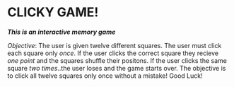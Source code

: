# CLICKY GAME!

***This is an interactive memory game***

_Objective_: 
    The user is given twelve different squares. The user must click each square only *once*. If the user clicks the correct square they recieve *one point* and the squares shuffle their positons. If the user clicks the same square *two times*..the user loses and the game starts over. The objective is to click all twelve squares only once without a mistake! Good Luck!